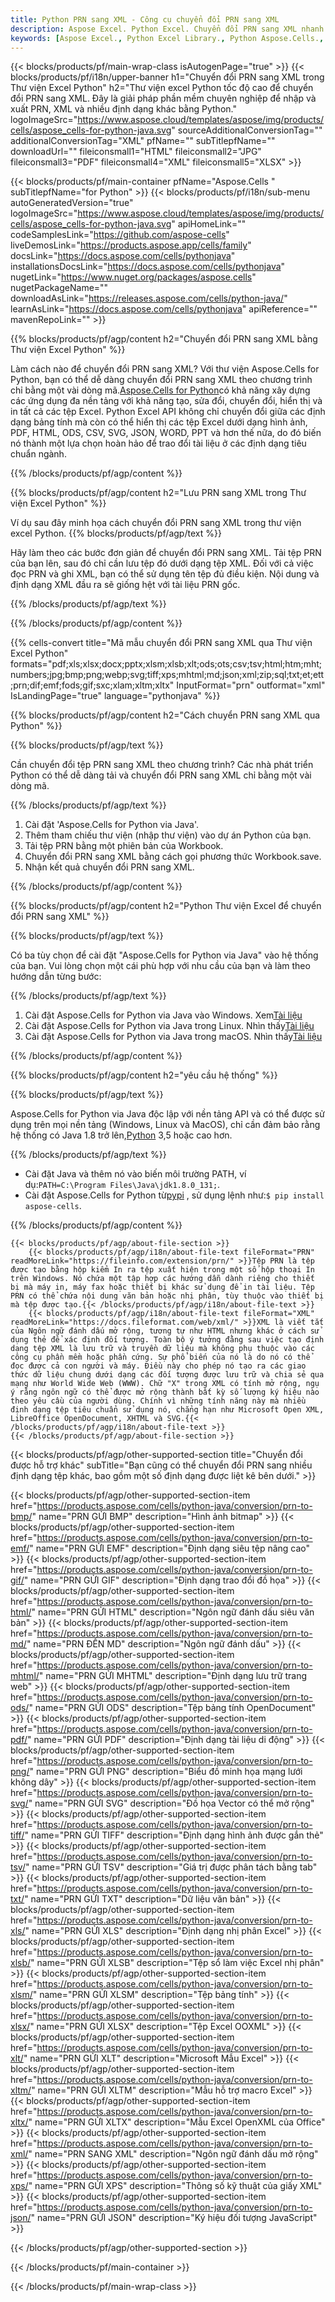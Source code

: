 ```yaml
---
title: Python PRN sang XML - Công cụ chuyển đổi PRN sang XML
description: Aspose Excel. Python Excel. Chuyển đổi PRN sang XML nhanh chóng và dễ dàng với Aspose.Cells. Python PRN sang XML. Python Lưu PRN vào XML. Lưu PRN dưới dạng XML bằng Thư viện Excel Python.
keywords: [Aspose Excel., Python Excel Library., Python Aspose.Cells., Convert PRN to XML in Python Excel Library., Save PRN to XML using Python Excel Library., Python PRN to XML saveformat., PRN to XML Converter., Python Save PRN as XML]
---
```

{{< blocks/products/pf/main-wrap-class isAutogenPage="true" >}}
{{< blocks/products/pf/i18n/upper-banner h1="Chuyển đổi PRN sang XML trong Thư viện Excel Python" h2="Thư viện excel Python tốc độ cao để chuyển đổi PRN sang XML. Đây là giải pháp phần mềm chuyên nghiệp để nhập và xuất PRN, XML và nhiều định dạng khác bằng Python." logoImageSrc="https://www.aspose.cloud/templates/aspose/img/products/cells/aspose_cells-for-python-java.svg" sourceAdditionalConversionTag="" additionalConversionTag="XML" pfName="" subTitlepfName="" downloadUrl="" fileiconsmall1="HTML" fileiconsmall2="JPG" fileiconsmall3="PDF" fileiconsmall4="XML" fileiconsmall5="XLSX" >}}

{{< blocks/products/pf/main-container pfName="Aspose.Cells " subTitlepfName="for Python" >}}
{{< blocks/products/pf/i18n/sub-menu autoGeneratedVersion="true" logoImageSrc="https://www.aspose.cloud/templates/aspose/img/products/cells/aspose_cells-for-python-java.svg" apiHomeLink="" codeSamplesLink="https://github.com/aspose-cells" liveDemosLink="https://products.aspose.app/cells/family" docsLink="https://docs.aspose.com/cells/pythonjava" installationsDocsLink="https://docs.aspose.com/cells/pythonjava" nugetLink="https://www.nuget.org/packages/aspose.cells" nugetPackageName="" downloadAsLink="https://releases.aspose.com/cells/python-java/" learnAsLink="https://docs.aspose.com/cells/pythonjava" apiReference="" mavenRepoLink="" >}}


{{% blocks/products/pf/agp/content h2="Chuyển đổi PRN sang XML bằng Thư viện Excel Python" %}}

Làm cách nào để chuyển đổi PRN sang XML? Với thư viện Aspose.Cells for Python, bạn có thể dễ dàng chuyển đổi PRN sang XML theo chương trình chỉ bằng một vài dòng mã.[Aspose.Cells for Python](https://pypi.org/project/aspose-cells)có khả năng xây dựng các ứng dụng đa nền tảng với khả năng tạo, sửa đổi, chuyển đổi, hiển thị và in tất cả các tệp Excel. Python Excel API không chỉ chuyển đổi giữa các định dạng bảng tính mà còn có thể hiển thị các tệp Excel dưới dạng hình ảnh, PDF, HTML, ODS, CSV, SVG, JSON, WORD, PPT và hơn thế nữa, do đó biến nó thành một lựa chọn hoàn hảo để trao đổi tài liệu ở các định dạng tiêu chuẩn ngành.
 
{{% /blocks/products/pf/agp/content %}}

{{% blocks/products/pf/agp/content h2="Lưu PRN sang XML trong Thư viện Excel Python" %}}

Ví dụ sau đây minh họa cách chuyển đổi PRN sang XML trong thư viện excel Python.
{{% blocks/products/pf/agp/text %}}

Hãy làm theo các bước đơn giản để chuyển đổi PRN sang XML. Tải tệp PRN của bạn lên, sau đó chỉ cần lưu tệp đó dưới dạng tệp XML. Đối với cả việc đọc PRN và ghi XML, bạn có thể sử dụng tên tệp đủ điều kiện. Nội dung và định dạng XML đầu ra sẽ giống hệt với tài liệu PRN gốc.

{{% /blocks/products/pf/agp/text %}}

{{% /blocks/products/pf/agp/content %}}

{{% cells-convert title="Mã mẫu chuyển đổi PRN sang XML qua Thư viện Excel Python" formats="pdf;xls;xlsx;docx;pptx;xlsm;xlsb;xlt;ods;ots;csv;tsv;html;htm;mht;numbers;jpg;bmp;png;webp;svg;tiff;xps;mhtml;md;json;xml;zip;sql;txt;et;ett;prn;dif;emf;fods;gif;sxc;xlam;xltm;xltx" InputFormat="prn" outformat="xml" IsLandingPage="true" language="pythonjava" %}}

{{% blocks/products/pf/agp/content h2="Cách chuyển PRN sang XML qua Python" %}}

{{% blocks/products/pf/agp/text %}}

Cần chuyển đổi tệp PRN sang XML theo chương trình? Các nhà phát triển Python có thể dễ dàng tải và chuyển đổi PRN sang XML chỉ bằng một vài dòng mã.

{{% /blocks/products/pf/agp/text %}}

1.  Cài đặt 'Aspose.Cells for Python via Java'.
1.  Thêm tham chiếu thư viện (nhập thư viện) vào dự án Python của bạn.
1.  Tải tệp PRN bằng một phiên bản của Workbook.
1.  Chuyển đổi PRN sang XML bằng cách gọi phương thức Workbook.save.
1.  Nhận kết quả chuyển đổi PRN sang XML.

{{% /blocks/products/pf/agp/content %}}

{{% blocks/products/pf/agp/content h2="Python Thư viện Excel để chuyển đổi PRN sang XML" %}}

{{% blocks/products/pf/agp/text %}}

Có ba tùy chọn để cài đặt "Aspose.Cells for Python via Java" vào hệ thống của bạn. Vui lòng chọn một cái phù hợp với nhu cầu của bạn và làm theo hướng dẫn từng bước:

{{% /blocks/products/pf/agp/text %}}

1.  Cài đặt Aspose.Cells for Python via Java vào Windows. Xem[Tài liệu](https://docs.aspose.com/cells/python-java/getting-started/#windows)
1.  Cài đặt Aspose.Cells for Python via Java trong Linux. Nhìn thấy[Tài liệu](https://docs.aspose.com/cells/python-java/getting-started/#linux)
1.  Cài đặt Aspose.Cells for Python via Java trong macOS. Nhìn thấy[Tài liệu](https://docs.aspose.com/cells/python-java/getting-started/#macos)

{{% /blocks/products/pf/agp/content %}}

{{% blocks/products/pf/agp/content h2="yêu cầu hệ thống" %}}

{{% blocks/products/pf/agp/text %}}

Aspose.Cells for Python via Java độc lập với nền tảng API và có thể được sử dụng trên mọi nền tảng (Windows, Linux và MacOS), chỉ cần đảm bảo rằng hệ thống có Java 1.8 trở lên,[Python](https://www.python.org/downloads/) 3,5 hoặc cao hơn.
 
{{% /blocks/products/pf/agp/text %}}

-  Cài đặt Java và thêm nó vào biến môi trường PATH, ví dụ:<code>PATH=C:\Program Files\Java\jdk1.8.0_131;</code>.
-  Cài đặt Aspose.Cells for Python từ<a href="https://pypi.org/project/aspose-cells/">pypi</a> , sử dụng lệnh như:<code>$ pip install aspose-cells</code>.

{{% /blocks/products/pf/agp/content %}}

<!-- aboutfile Starts -->
    {{< blocks/products/pf/agp/about-file-section >}}
        {{< blocks/products/pf/agp/i18n/about-file-text fileFormat="PRN" readMoreLink="https://fileinfo.com/extension/prn/" >}}Tệp PRN là tệp được tạo bằng hộp kiểm In ra tệp xuất hiện trong một số hộp thoại In trên Windows. Nó chứa một tập hợp các hướng dẫn dành riêng cho thiết bị mà máy in, máy fax hoặc thiết bị khác sử dụng để in tài liệu. Tệp PRN có thể chứa nội dung văn bản hoặc nhị phân, tùy thuộc vào thiết bị mà tệp được tạo.{{< /blocks/products/pf/agp/i18n/about-file-text >}}
        {{< blocks/products/pf/agp/i18n/about-file-text fileFormat="XML" readMoreLink="https://docs.fileformat.com/web/xml/" >}}XML là viết tắt của Ngôn ngữ đánh dấu mở rộng, tương tự như HTML nhưng khác ở cách sử dụng thẻ để xác định đối tượng. Toàn bộ ý tưởng đằng sau việc tạo định dạng tệp XML là lưu trữ và truyền dữ liệu mà không phụ thuộc vào các công cụ phần mềm hoặc phần cứng. Sự phổ biến của nó là do nó có thể đọc được cả con người và máy. Điều này cho phép nó tạo ra các giao thức dữ liệu chung dưới dạng các đối tượng được lưu trữ và chia sẻ qua mạng như World Wide Web (WWW). Chữ "X" trong XML có tính mở rộng, ngụ ý rằng ngôn ngữ có thể được mở rộng thành bất kỳ số lượng ký hiệu nào theo yêu cầu của người dùng. Chính vì những tính năng này mà nhiều định dạng tệp tiêu chuẩn sử dụng nó, chẳng hạn như Microsoft Open XML, LibreOffice OpenDocument, XHTML và SVG.{{< /blocks/products/pf/agp/i18n/about-file-text >}}
    {{< /blocks/products/pf/agp/about-file-section >}}
<!-- aboutfile Ends -->

{{< blocks/products/pf/agp/other-supported-section title="Chuyển đổi được hỗ trợ khác" subTitle="Bạn cũng có thể chuyển đổi PRN sang nhiều định dạng tệp khác, bao gồm một số định dạng được liệt kê bên dưới." >}}

{{< blocks/products/pf/agp/other-supported-section-item href="https://products.aspose.com/cells/python-java/conversion/prn-to-bmp/" name="PRN GỬI BMP" description="Hình ảnh bitmap" >}}
{{< blocks/products/pf/agp/other-supported-section-item href="https://products.aspose.com/cells/python-java/conversion/prn-to-emf/" name="PRN GỬI EMF" description="Định dạng siêu tệp nâng cao" >}}
{{< blocks/products/pf/agp/other-supported-section-item href="https://products.aspose.com/cells/python-java/conversion/prn-to-gif/" name="PRN GỬI GIF" description="Định dạng trao đổi đồ họa" >}}
{{< blocks/products/pf/agp/other-supported-section-item href="https://products.aspose.com/cells/python-java/conversion/prn-to-html/" name="PRN GỬI HTML" description="Ngôn ngữ đánh dấu siêu văn bản" >}}
{{< blocks/products/pf/agp/other-supported-section-item href="https://products.aspose.com/cells/python-java/conversion/prn-to-md/" name="PRN ĐẾN MD" description="Ngôn ngữ đánh dấu" >}}
{{< blocks/products/pf/agp/other-supported-section-item href="https://products.aspose.com/cells/python-java/conversion/prn-to-mhtml/" name="PRN GỬI MHTML" description="Định dạng lưu trữ trang web" >}}
{{< blocks/products/pf/agp/other-supported-section-item href="https://products.aspose.com/cells/python-java/conversion/prn-to-ods/" name="PRN GỬI ODS" description="Tệp bảng tính OpenDocument" >}}
{{< blocks/products/pf/agp/other-supported-section-item href="https://products.aspose.com/cells/python-java/conversion/prn-to-pdf/" name="PRN GỬI PDF" description="Định dạng tài liệu di động" >}}
{{< blocks/products/pf/agp/other-supported-section-item href="https://products.aspose.com/cells/python-java/conversion/prn-to-png/" name="PRN GỬI PNG" description="Biểu đồ minh họa mạng lưới không dây" >}}
{{< blocks/products/pf/agp/other-supported-section-item href="https://products.aspose.com/cells/python-java/conversion/prn-to-svg/" name="PRN GỬI SVG" description="Đồ họa Vector có thể mở rộng" >}}
{{< blocks/products/pf/agp/other-supported-section-item href="https://products.aspose.com/cells/python-java/conversion/prn-to-tiff/" name="PRN GỬI TIFF" description="Định dạng hình ảnh được gắn thẻ" >}}
{{< blocks/products/pf/agp/other-supported-section-item href="https://products.aspose.com/cells/python-java/conversion/prn-to-tsv/" name="PRN GỬI TSV" description="Giá trị được phân tách bằng tab" >}}
{{< blocks/products/pf/agp/other-supported-section-item href="https://products.aspose.com/cells/python-java/conversion/prn-to-txt/" name="PRN GỬI TXT" description="Dữ liệu văn bản" >}}
{{< blocks/products/pf/agp/other-supported-section-item href="https://products.aspose.com/cells/python-java/conversion/prn-to-xls/" name="PRN GỬI XLS" description="Định dạng nhị phân Excel" >}}
{{< blocks/products/pf/agp/other-supported-section-item href="https://products.aspose.com/cells/python-java/conversion/prn-to-xlsb/" name="PRN GỬI XLSB" description="Tệp sổ làm việc Excel nhị phân" >}}
{{< blocks/products/pf/agp/other-supported-section-item href="https://products.aspose.com/cells/python-java/conversion/prn-to-xlsm/" name="PRN GỬI XLSM" description="Tệp bảng tính" >}}
{{< blocks/products/pf/agp/other-supported-section-item href="https://products.aspose.com/cells/python-java/conversion/prn-to-xlsx/" name="PRN GỬI XLSX" description="Tệp Excel OOXML" >}}
{{< blocks/products/pf/agp/other-supported-section-item href="https://products.aspose.com/cells/python-java/conversion/prn-to-xlt/" name="PRN GỬI XLT" description="Microsoft Mẫu Excel" >}}
{{< blocks/products/pf/agp/other-supported-section-item href="https://products.aspose.com/cells/python-java/conversion/prn-to-xltm/" name="PRN GỬI XLTM" description="Mẫu hỗ trợ macro Excel" >}}
{{< blocks/products/pf/agp/other-supported-section-item href="https://products.aspose.com/cells/python-java/conversion/prn-to-xltx/" name="PRN GỬI XLTX" description="Mẫu Excel OpenXML của Office" >}}
{{< blocks/products/pf/agp/other-supported-section-item href="https://products.aspose.com/cells/python-java/conversion/prn-to-xml/" name="PRN SANG XML" description="Ngôn ngữ đánh dấu mở rộng" >}}
{{< blocks/products/pf/agp/other-supported-section-item href="https://products.aspose.com/cells/python-java/conversion/prn-to-xps/" name="PRN GỬI XPS" description="Thông số kỹ thuật của giấy XML" >}}
{{< blocks/products/pf/agp/other-supported-section-item href="https://products.aspose.com/cells/python-java/conversion/prn-to-json/" name="PRN GỬI JSON" description="Ký hiệu đối tượng JavaScript" >}}

{{< /blocks/products/pf/agp/other-supported-section >}}

{{< /blocks/products/pf/main-container >}}
    
{{< /blocks/products/pf/main-wrap-class >}}
